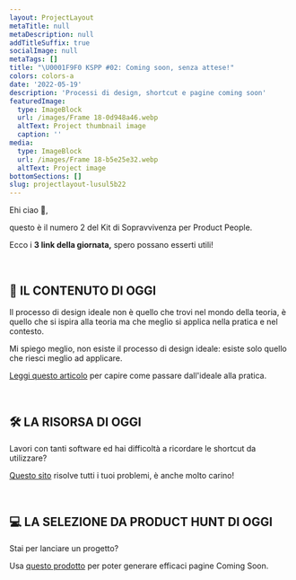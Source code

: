 ```yaml
---
layout: ProjectLayout
metaTitle: null
metaDescription: null
addTitleSuffix: true
socialImage: null
metaTags: []
title: "\U0001F9F0 KSPP #02: Coming soon, senza attese!"
colors: colors-a
date: '2022-05-19'
description: 'Processi di design, shortcut e pagine coming soon'
featuredImage:
  type: ImageBlock
  url: /images/Frame 18-0d948a46.webp
  altText: Project thumbnail image
  caption: ''
media:
  type: ImageBlock
  url: /images/Frame 18-b5e25e32.webp
  altText: Project image
bottomSections: []
slug: projectlayout-lusul5b22
---
```

Ehi ciao 👋,

questo è il numero 2 del Kit di Sopravvivenza per Product People.

Ecco i **3 link della giornata,** spero possano esserti utili!

​

## 📖 IL CONTENUTO DI OGGI

Il processo di design ideale non è quello che trovi nel mondo della teoria, è quello che si ispira alla teoria ma che meglio si applica nella pratica e nel contesto.

Mi spiego meglio, non esiste il processo di design ideale: esiste solo quello che riesci meglio ad applicare.

​[Leggi questo articolo](https://www.tedgoas.com/blog/product-design-process/?ref=refind) per capire come passare dall'ideale alla pratica.

​

## 🛠 LA RISORSA DI OGGI

Lavori con tanti software ed hai difficoltà a ricordare le shortcut da utilizzare?

​[Questo sito](https://shortcuts.design/) risolve tutti i tuoi problemi, è anche molto carino!

​

## 💻 LA SELEZIONE DA PRODUCT HUNT DI OGGI

Stai per lanciare un progetto?

Usa [questo prodotto](https://comingsoonkit.com/?ref=producthunt) per poter generare efficaci pagine Coming Soon.
